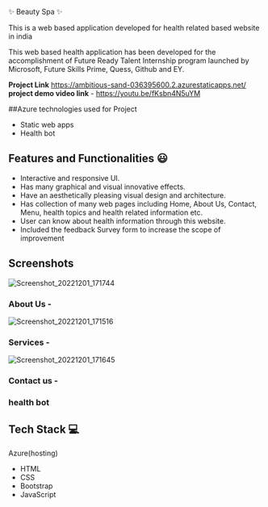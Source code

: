   ✨  Beauty Spa ✨

This is a web based application developed for health related based website in india

This web based health application has been developed for the accomplishment of Future Ready Talent Internship program launched by Microsoft, Future Skills Prime, Quess, Github and EY.


**Project Link** https://ambitious-sand-036395600.2.azurestaticapps.net/
**project demo video link** - https://youtu.be/fKsbn4N5uYM

##Azure technologies used for Project

- Static web apps
- Health bot

## Features and Functionalities 😃

- Interactive and responsive UI.
- Has many graphical and visual innovative effects.
- Have an aesthetically pleasing visual design and architecture.
- Has collection of many web pages including Home, About Us, Contact, Menu, health topics and health related information etc.
- User can know about health information through this website.
- Included the feedback Survey form to increase the scope of improvement 

## Screenshots
![Screenshot_20221201_171744](https://user-images.githubusercontent.com/116414983/205046278-60464b45-8ff9-4b2c-a502-8b726d49aa60.png)

### About Us -
![Screenshot_20221201_171516](https://user-images.githubusercontent.com/116414983/205046256-858dccce-1463-40ed-9bd3-e0830799d439.png)

### Services -
![Screenshot_20221201_171645](https://user-images.githubusercontent.com/116414983/205046077-9c853538-00f0-4070-8e28-c98c4a433ed8.png)

### Contact us -



### health bot




## Tech Stack 💻
Azure(hosting)
- HTML
- CSS
- Bootstrap
- JavaScript
